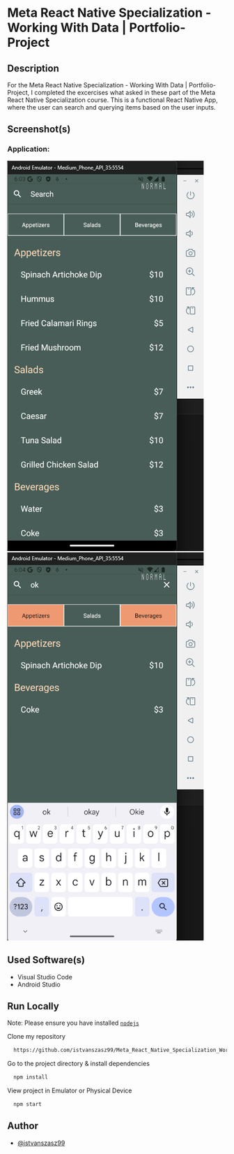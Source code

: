 ﻿# Meta React Native Specialization - Working With Data | Portfolio-Project

## Description

For the Meta React Native Specialization - Working With Data | Portfolio-Project, I completed the excercises what asked in these part of the Meta React Native Specialization course.
This is a functional React Native App, where the user can search and querying items based on the user inputs. 
 
## Screenshot(s)

### Application:

![Screenshot](screenshots/screenshot-1.png)
![Screenshot](screenshots/screenshot-2.png)

## Used Software(s)
- Visual Studio Code
- Android Studio

## Run Locally

Note: Please ensure you have installed <code><a href="https://nodejs.org/en/download/">nodejs</a></code>

Clone my repository
```bash
  https://github.com/istvanszasz99/Meta_React_Native_Specialization_Working_With_Data_Portfolio_Project.git
```

Go to the project directory & install dependencies
```bash
  npm install
```

View project in Emulator or Physical Device
```bash
  npm start
```

## Author
- [@istvanszasz99](https://www.github.com/istvanszasz99)
